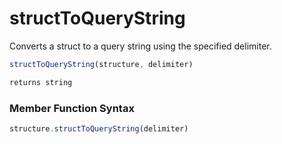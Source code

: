 # structToQueryString

Converts a struct to a query string using the specified delimiter.

```javascript
structToQueryString(structure, delimiter)
```

```javascript
returns string
```
### Member Function Syntax

```javascript
structure.structToQueryString(delimiter)
```
